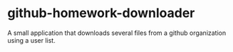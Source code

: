 # github-homework-downloader
A small application that downloads several files from a github organization using a user list.

